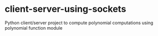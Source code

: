 # client-server-using-sockets
Python client/server project to compute polynomial computations using polynomial function module
